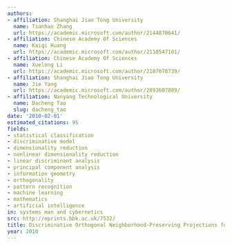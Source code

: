 ```yaml
---
authors:
- affiliation: Shanghai Jiao Tong University
  name: Tianhao Zhang
  url: https://academic.microsoft.com/author/2144870641/
- affiliation: Chinese Academy Of Sciences
  name: Kaiqi Huang
  url: https://academic.microsoft.com/author/2110547101/
- affiliation: Chinese Academy Of Sciences
  name: Xuelong Li
  url: https://academic.microsoft.com/author/2107070739/
- affiliation: Shanghai Jiao Tong University
  name: Jie Yang
  url: https://academic.microsoft.com/author/2893607809/
- affiliation: Nanyang Technological University
  name: Dacheng Tao
  slug: dacheng_tao
date: '2010-02-01'
estimated_citations: 95
fields:
- statistical classification
- discriminative model
- dimensionality reduction
- nonlinear dimensionality reduction
- linear discriminant analysis
- principal component analysis
- information geometry
- orthogonality
- pattern recognition
- machine learning
- mathematics
- artificial intelligence
in: systems man and cybernetics
src: http://eprints.bbk.ac.uk/7532/
title: Discriminative Orthogonal Neighborhood-Preserving Projections for Classification
year: 2010
---
```

